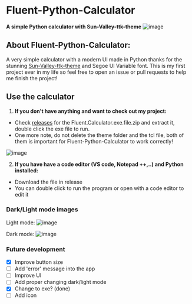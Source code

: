 # Fluent-Python-Calculator
**A simple Python calculator with Sun-Valley-ttk-theme**
![image](https://user-images.githubusercontent.com/86362423/151513477-16dd98f6-c532-4dca-bb61-685c9fc303e6.png)
  
## About Fluent-Python-Calculator:
  A very simple calculator with a modern UI made in Python thanks for the stunning [Sun-Valley-ttk-theme](https://github.com/rdbende/Sun-Valley-ttk-theme) and Segoe UI Variable font. This is my first project ever in my life so feel free to open an issue or pull requests to help me finish the project!
  
## Use the calculator
1. **If you don't have anything and want to check out my project:**
- Check [releases](https://github.com/HuyHung1408/Fluent-Python-Calculator/releases) for the Fluent.Calculator.exe.file.zip and extract it, double click the exe file to run.
- One more note, do not delete the theme folder and the tcl file, both of them is important for Fluent-Python-Calculator to work correctly!

![image](https://user-images.githubusercontent.com/86362423/151644812-6c6885f4-a497-4555-bb70-e632521b7a68.png)

2. **If you have have a code editor (VS code, Notepad ++,..) and Python installed:**
- Download the file in release
- You can double click to run the program or open with a code editor to edit it


### Dark/Light mode images 
Light mode:
![image](https://user-images.githubusercontent.com/86362423/151521951-a37fca34-93d2-4afd-b7fb-0e96afd12c70.png)


Dark mode:
![image](https://user-images.githubusercontent.com/86362423/151522188-8bb2fb0f-1fb8-4ee7-b0b3-119e00d7d663.png)

 
### Future development
 - [X] Improve button size
 - [ ] Add 'error' message into the app
 - [ ] Improve UI
 - [ ] Add proper changing dark/light mode
 - [X] Change to exe? (done)
 - [ ] Add icon
